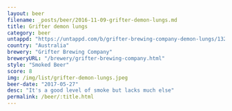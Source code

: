 ```yaml
---
layout: beer
filename: _posts/beer/2016-11-09-grifter-demon-lungs.md
title: Grifter demon lungs
category: beer
untappd: "https://untappd.com/b/grifter-brewing-company-demon-lungs/1326027"
country: "Australia"
brewery: "Grifter Brewing Company"
breweryURL: "/brewery/grifter-brewing-company.html"
style: "Smoked Beer"
score: 8
img: /img/list/grifter-demon-lungs.jpeg
beer-date: "2017-05-27"
desc: "It's a good level of smoke but lacks much else"
permalink: /beer/:title.html
---
```

